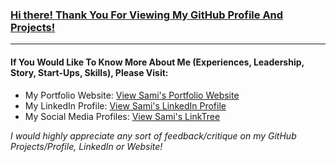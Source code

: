 ### <u>Hi there! Thank You For Viewing My GitHub Profile And Projects!</u>
------------------------------------

#### If You Would Like To Know More About Me (Experiences, Leadership, Story, Start-Ups, Skills), Please Visit:
- My Portfolio Website: [View Sami's Portfolio Website](https://samicheema.com)
- My LinkedIn Profile: [View Sami's LinkedIn Profile](https://www.linkedin.com/in/samicheema246/)
- My Social Media Profiles: [View Sami's LinkTree](https://linktr.ee/samicheema)

_I would highly appreciate any sort of feedback/critique on my GitHub Projects/Profile, LinkedIn or Website!_
<br>
<br>
